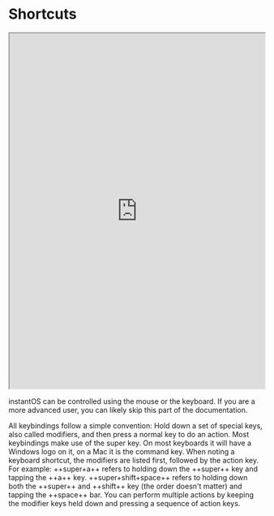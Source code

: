 # Shortcuts

<div align="center">
    <iframe width="100%" height="700px" src="https://www.youtube.com/embed/VvEglk3jYvU" frameborder="10" allow="accelerometer; autoplay; encrypted-media; gyroscope; picture-in-picture" allowfullscreen></iframe>
</div>

instantOS can be controlled using the mouse or the keyboard.
If you are a more advanced user, you can likely skip this part of the documentation.

All keybindings follow a simple convention: Hold down a set of special keys,
also called modifiers, and then press a normal key to do an action. Most
keybindings make use of the super key. On most keyboards it will have a Windows
logo on it, on a Mac it is the command key.  When noting a keyboard shortcut,
the modifiers are listed first, followed by the action key. For example:
++super+a++ refers to holding down the ++super++ key and tapping the ++a++ key.
++super+shift+space++ refers to holding down both the ++super++ and ++shift++
key (the order doesn't matter) and tapping the ++space++ bar. You can perform
multiple actions by keeping the modifier keys held down and pressing a sequence
of action keys.

